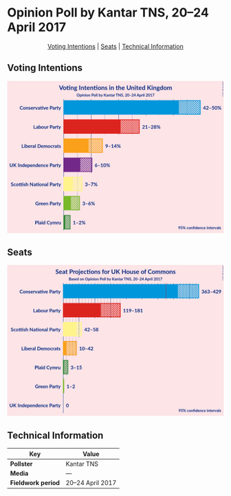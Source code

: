 # Opinion Poll by Kantar TNS, 20–24 April 2017

<p align="center"><a href="#voting-intentions">Voting Intentions</a> | <a href="#seats">Seats</a> | <a href="#technical-information">Technical Information</a></p>

## Voting Intentions

![Graph with voting intentions not yet produced](2017-04-24-Kantar-TNS.png "Voting Intentions")

## Seats

![Graph with seats not yet produced](2017-04-24-Kantar-TNS-seats.png "Seats")

## Technical Information

| Key | Value |
|-----|-------|
| **Pollster** | Kantar TNS | 
| **Media** | — | 
| **Fieldwork period** | 20–24 April 2017 | 

